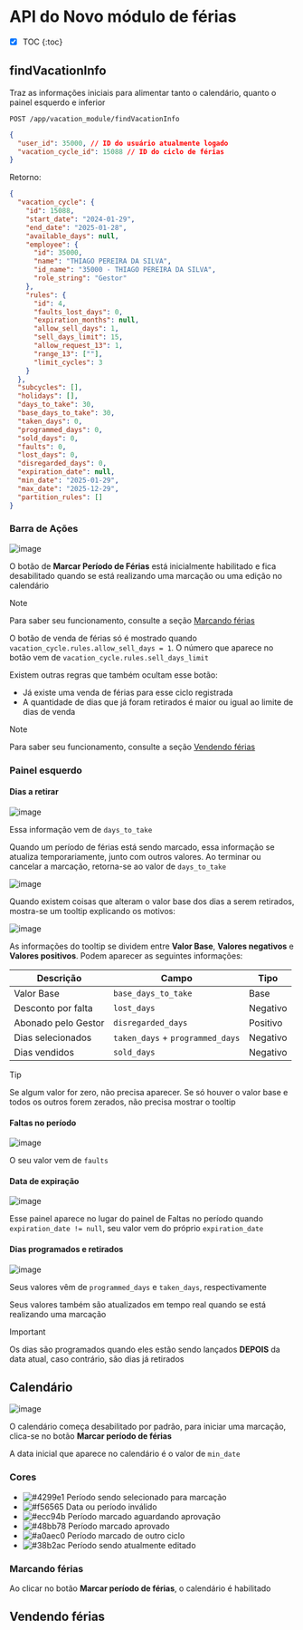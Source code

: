 # API do Novo módulo de férias

- [x] TOC
      {:toc}

## findVacationInfo

Traz as informações iniciais para alimentar tanto o calendário, quanto o painel esquerdo e inferior

```
POST /app/vacation_module/findVacationInfo
```

```json
{
  "user_id": 35000, // ID do usuário atualmente logado
  "vacation_cycle_id": 15088 // ID do ciclo de férias
}
```

Retorno:

```json
{
  "vacation_cycle": {
    "id": 15088,
    "start_date": "2024-01-29",
    "end_date": "2025-01-28",
    "available_days": null,
    "employee": {
      "id": 35000,
      "name": "THIAGO PEREIRA DA SILVA",
      "id_name": "35000 - THIAGO PEREIRA DA SILVA",
      "role_string": "Gestor"
    },
    "rules": {
      "id": 4,
      "faults_lost_days": 0,
      "expiration_months": null,
      "allow_sell_days": 1,
      "sell_days_limit": 15,
      "allow_request_13": 1,
      "range_13": [""],
      "limit_cycles": 3
    }
  },
  "subcycles": [],
  "holidays": [],
  "days_to_take": 30,
  "base_days_to_take": 30,
  "taken_days": 0,
  "programmed_days": 0,
  "sold_days": 0,
  "faults": 0,
  "lost_days": 0,
  "disregarded_days": 0,
  "expiration_date": null,
  "min_date": "2025-01-29",
  "max_date": "2025-12-29",
  "partition_rules": []
}
```

### Barra de Ações

![image](https://github.com/kdym/pmovel_readmes/assets/30319490/1ba481f7-2c83-4758-804d-1f3509abed7b)

O botão de **Marcar Período de Férias** está inicialmente habilitado e fica desabilitado quando se está realizando uma marcação ou uma edição no calendário

> [!NOTE]
> Para saber seu funcionamento, consulte a seção [Marcando férias](#marcando-férias)

O botão de venda de férias só é mostrado quando `vacation_cycle.rules.allow_sell_days = 1`. O número que aparece no botão vem de `vacation_cycle.rules.sell_days_limit`

Existem outras regras que também ocultam esse botão:

- Já existe uma venda de férias para esse ciclo registrada
- A quantidade de dias que já foram retirados é maior ou igual ao limite de dias de venda

> [!NOTE]
> Para saber seu funcionamento, consulte a seção [Vendendo férias](#vendendo-férias)

### Painel esquerdo

#### Dias a retirar

![image](https://github.com/kdym/pmovel_readmes/assets/30319490/68ae02bc-f978-4b8c-9850-fc4dd779646a)

Essa informação vem de `days_to_take`

Quando um período de férias está sendo marcado, essa informação se atualiza temporariamente, junto com outros valores. Ao terminar ou cancelar a marcação, retorna-se ao valor de `days_to_take`

![image](https://github.com/kdym/pmovel_readmes/assets/30319490/9fe6f5ad-5ab7-43db-ab67-05fdaac6f786)

Quando existem coisas que alteram o valor base dos dias a serem retirados, mostra-se um tooltip explicando os motivos:

![image](https://github.com/kdym/pmovel_readmes/assets/30319490/c1b4d544-887b-4f34-ad66-c25c2c71ac6d)

As informações do tooltip se dividem entre **Valor Base**, **Valores negativos** e **Valores positivos**. Podem aparecer as seguintes informações:

| Descrição           | Campo                            | Tipo     |
| ------------------- | -------------------------------- | -------- |
| Valor Base          | `base_days_to_take`              | Base     |
| Desconto por falta  | `lost_days`                      | Negativo |
| Abonado pelo Gestor | `disregarded_days`               | Positivo |
| Dias selecionados   | `taken_days` + `programmed_days` | Negativo |
| Dias vendidos       | `sold_days`                      | Negativo |

> [!TIP]
> Se algum valor for zero, não precisa aparecer. Se só houver o valor base e todos os outros forem zerados, não precisa mostrar o tooltip

#### Faltas no período

![image](https://github.com/kdym/pmovel_readmes/assets/30319490/e489f368-026d-4022-8d07-d898049f1b88)

O seu valor vem de `faults`

#### Data de expiração

![image](https://github.com/kdym/pmovel_readmes/assets/30319490/0d4c1d38-44bc-497b-bd25-c6065b45ca44)

Esse painel aparece no lugar do painel de Faltas no período quando `expiration_date != null`, seu valor vem do próprio `expiration_date`

#### Dias programados e retirados

![image](https://github.com/kdym/pmovel_readmes/assets/30319490/d08b5d7d-5579-4f10-96ad-66157fadd2e0)

Seus valores vêm de `programmed_days` e `taken_days`, respectivamente

Seus valores também são atualizados em tempo real quando se está realizando uma marcação

> [!IMPORTANT]
> Os dias são programados quando eles estão sendo lançados **DEPOIS** da data atual, caso contrário, são dias já retirados

## Calendário

![image](https://github.com/kdym/pmovel_readmes/assets/30319490/b268253e-bce1-45bf-a16e-231aa886f166)

O calendário começa desabilitado por padrão, para iniciar uma marcação, clica-se no botão **Marcar período de férias**

A data inicial que aparece no calendário é o valor de `min_date`

### Cores

- ![#4299e1](https://via.placeholder.com/15/4299e1/4299e1.png) Período sendo selecionado para marcação
- ![#f56565](https://via.placeholder.com/15/f56565/f56565.png) Data ou período inválido
- ![#ecc94b](https://via.placeholder.com/15/ecc94b/ecc94b.png) Período marcado aguardando aprovação
- ![#48bb78](https://via.placeholder.com/15/48bb78/48bb78.png) Período marcado aprovado
- ![#a0aec0](https://via.placeholder.com/15/a0aec0/a0aec0.png) Período marcado de outro ciclo
- ![#38b2ac](https://via.placeholder.com/15/38b2ac/38b2ac.png) Período sendo atualmente editado

### Marcando férias

Ao clicar no botão **Marcar período de férias**, o calendário é habilitado

## Vendendo férias
